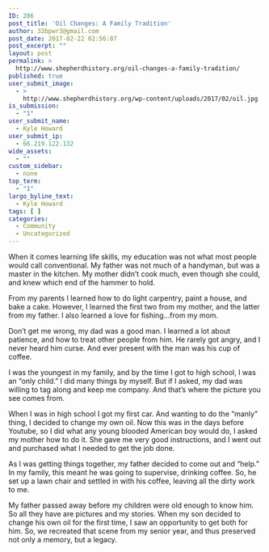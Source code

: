 ```yaml
---
ID: 286
post_title: 'Oil Changes: A Family Tradition'
author: 32bpwr3@gmail.com
post_date: 2017-02-22 02:56:07
post_excerpt: ""
layout: post
permalink: >
  http://www.shepherdhistory.org/oil-changes-a-family-tradition/
published: true
user_submit_image:
  - >
    http://www.shepherdhistory.org/wp-content/uploads/2017/02/oil.jpg
is_submission:
  - "1"
user_submit_name:
  - Kyle Howard
user_submit_ip:
  - 66.219.122.132
wide_assets:
  - ""
custom_sidebar:
  - none
top_term:
  - "1"
largo_byline_text:
  - Kyle Howard
tags: [ ]
categories:
  - Community
  - Uncategorized
---
```

When it comes learning life skills, my education was not what most people would call conventional. My father was not much of a handyman, but was a master in the kitchen. My mother didn’t cook much, even though she could, and knew which end of the hammer to hold.

From my parents I learned how to do light carpentry, paint a house, and bake a cake. However, I learned the first two from my mother, and the latter from my father. I also learned a love for fishing...from my mom.

Don’t get me wrong, my dad was a good man. I learned a lot about patience, and how to treat other people from him. He rarely got angry, and I never heard him curse. And ever present with the man was his cup of coffee.

I was the youngest in my family, and by the time I got to high school, I was an “only child.” I did many things by myself. But if I asked, my dad was willing to tag along and keep me company. And that’s where the picture you see comes from.

When I was in high school I got my first car. And wanting to do the “manly” thing, I decided to change my own oil. Now this was in the days before Youtube, so I did what any young blooded American boy would do, I asked my mother how to do it. She gave me very good instructions, and I went out and purchased what I needed to get the job done.

As I was getting things together, my father decided to come out and “help.” In my family, this meant he was going to supervise, drinking coffee. So, he set up a lawn chair and settled in with his coffee, leaving all the dirty work to me.

My father passed away before my children were old enough to know him. So all they have are pictures and my stories. When my son decided to change his own oil for the first time, I saw an opportunity to get both for him. So, we recreated that scene from my senior year, and thus preserved not only a memory, but a legacy.